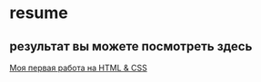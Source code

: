 # resume

## результат вы можете посмотреть здесь

[Моя первая работа на HTML & CSS](https://mmahmutovmaks.github.io/resume/?)

